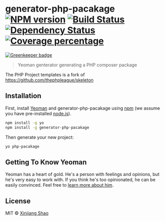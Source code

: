 # generator-php-pacakage [![NPM version][npm-image]][npm-url] [![Build Status][travis-image]][travis-url] [![Dependency Status][daviddm-image]][daviddm-url] [![Coverage percentage][coveralls-image]][coveralls-url]

[![Greenkeeper badge](https://badges.greenkeeper.io/soleo/generator-php-pacakage.svg)](https://greenkeeper.io/)
> Yeoman genterator generating a PHP composer package

The PHP Project templates is a fork of https://github.com/thephpleague/skeleton

## Installation

First, install [Yeoman](http://yeoman.io) and generator-php-pacakage using [npm](https://www.npmjs.com/) (we assume you have pre-installed [node.js](https://nodejs.org/)).

```bash
npm install -g yo
npm install -g generator-php-pacakage
```

Then generate your new project:

```bash
yo php-pacakage
```

## Getting To Know Yeoman

Yeoman has a heart of gold. He&#39;s a person with feelings and opinions, but he&#39;s very easy to work with. If you think he&#39;s too opinionated, he can be easily convinced. Feel free to [learn more about him](http://yeoman.io/).

## License

MIT © [Xinjiang Shao](http://xinjiangshao.com)


[npm-image]: https://badge.fury.io/js/generator-php-pacakage.svg
[npm-url]: https://npmjs.org/package/generator-php-pacakage
[travis-image]: https://travis-ci.org/soleo/generator-php-pacakage.svg?branch=master
[travis-url]: https://travis-ci.org/soleo/generator-php-pacakage
[daviddm-image]: https://david-dm.org/soleo/generator-php-pacakage.svg?theme=shields.io
[daviddm-url]: https://david-dm.org/soleo/generator-php-pacakage
[coveralls-image]: https://coveralls.io/repos/soleo/generator-php-pacakage/badge.svg
[coveralls-url]: https://coveralls.io/r/soleo/generator-php-pacakage
